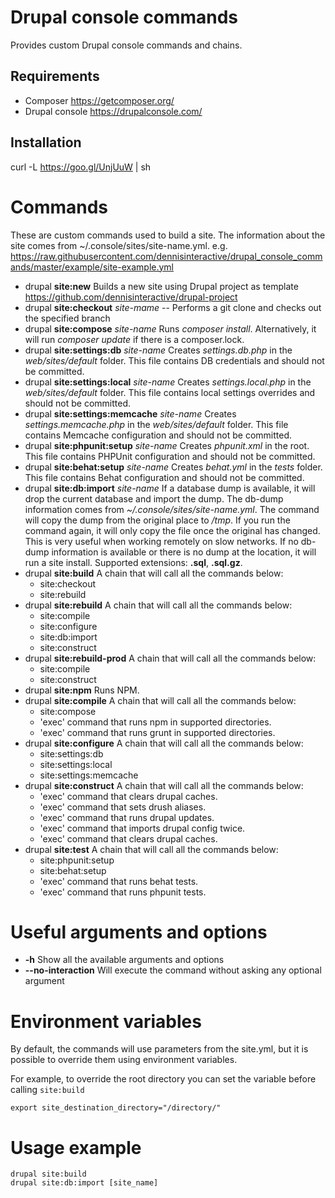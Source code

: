 # Drupal console commands

Provides custom Drupal console commands and chains.

## Requirements
- Composer https://getcomposer.org/
- Drupal console https://drupalconsole.com/

## Installation

curl -L https://goo.gl/UnjUuW | sh

# Commands
These are custom commands used to build a site. The information about the site comes from ~/.console/sites/site-name.yml.
e.g. https://raw.githubusercontent.com/dennisinteractive/drupal_console_commands/master/example/site-example.yml

- drupal **site:new**
	Builds a new site using Drupal project as template https://github.com/dennisinteractive/drupal-project
- drupal **site:checkout** *site-mame* --
	Performs a git clone and checks out the specified branch
- drupal **site:compose** *site-name*
	Runs *composer install*. Alternatively, it will run *composer update* if there is a composer.lock.
- drupal **site:settings:db** *site-name*
	Creates *settings.db.php* in the *web/sites/default* folder. This file contains DB credentials and should not be committed.
- drupal **site:settings:local** *site-name*
	Creates *settings.local.php* in the *web/sites/default* folder. This file contains local settings overrides and should not be committed.
- drupal **site:settings:memcache** *site-name*
	Creates *settings.memcache.php* in the *web/sites/default* folder. This file contains Memcache configuration and should not be committed.
- drupal **site:phpunit:setup** *site-name*
	Creates *phpunit.xml* in the root. This file contains PHPUnit configuration and should not be committed.
- drupal **site:behat:setup** *site-name*
	Creates *behat.yml* in the *tests* folder. This file contains Behat configuration and should not be committed.
- drupal **site:db:import** *site-name*
	If a database dump is available, it will drop the current database and import the dump. The db-dump information comes from *~/.console/sites/site-name.yml*.
	The command will copy the dump from the original place to */tmp*. If you run the command again, it will only copy the file once the original has changed. This is very useful when working remotely on slow networks.
	If no db-dump information is available or there is no dump at the location, it will run a site install.
	Supported extensions: **.sql**, **.sql.gz**.
- drupal **site:build**
	A chain that will call all the commands below:
    - site:checkout
    - site:rebuild
- drupal **site:rebuild**
	A chain that will call all the commands below:
    - site:compile
    - site:configure
    - site:db:import
    - site:construct
- drupal **site:rebuild-prod**
	A chain that will call all the commands below:
    - site:compile
    - site:construct
- drupal **site:npm**
  Runs NPM.
- drupal **site:compile**
	A chain that will call all the commands below:
    - site:compose
    - 'exec' command that runs npm in supported directories.
    - 'exec' command that runs grunt in supported directories.
- drupal **site:configure**
	A chain that will call all the commands below:
    - site:settings:db
    - site:settings:local
    - site:settings:memcache
- drupal **site:construct**
	A chain that will call all the commands below:
    - 'exec' command that clears drupal caches.
    - 'exec' command that sets drush aliases.
    - 'exec' command that runs drupal updates.
    - 'exec' command that imports drupal config twice.
    - 'exec' command that clears drupal caches.
- drupal **site:test**
	A chain that will call all the commands below:
    - site:phpunit:setup
    - site:behat:setup
    - 'exec' command that runs behat tests.
    - 'exec' command that runs phpunit tests.

# Useful arguments and options
- **-h** Show all the available arguments and options
- **--no-interaction** Will execute the command without asking any optional argument

# Environment variables
By default, the commands will use parameters from the site.yml, but it is possible to override them using environment variables.

For example, to override the root directory you can set the variable before calling `site:build`

`export site_destination_directory="/directory/"`

# Usage example
```
drupal site:build
drupal site:db:import [site_name]
```
